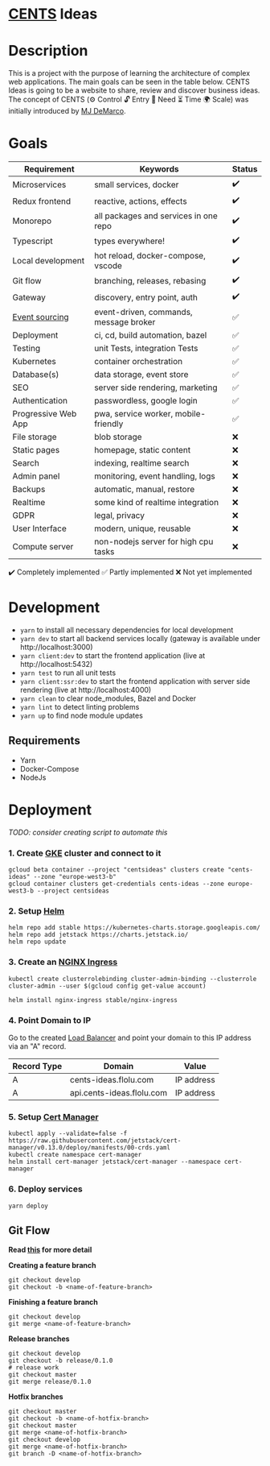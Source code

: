 # [CENTS](https://www.thefastlaneforum.com/community/threads/the-cents-business-commandments-for-entrepreneurs.81090/) Ideas

# Description

This is a project with the purpose of learning the architecture of complex web applications. The main goals can be seen in the table below. CENTS Ideas is going to be a website to share, review and discover business ideas. The concept of CENTS (⚙ Control 🔓 Entry 🙏 Need ⏳ Time 🌍 Scale) was initially introduced by [MJ DeMarco](http://www.mjdemarco.com/).

# Goals

| Requirement                                    | Keywords                               | Status |
| ---------------------------------------------- | -------------------------------------- | ------ |
| Microservices                                  | small services, docker                 | ✔️     |
| Redux frontend                                 | reactive, actions, effects             | ✔️     |
| Monorepo                                       | all packages and services in one repo  | ✔️     |
| Typescript                                     | types everywhere!                      | ✔️     |
| Local development                              | hot reload, docker-compose, vscode     | ✔️     |
| Git flow                                       | branching, releases, rebasing          | ✔️     |
| Gateway                                        | discovery, entry point, auth           | ✔️     |
| [Event sourcing](https://youtu.be/GzrZworHpIk) | event-driven, commands, message broker | ✅     |
| Deployment                                     | ci, cd, build automation, bazel        | ✅     |
| Testing                                        | unit Tests, integration Tests          | ✅     |
| Kubernetes                                     | container orchestration                | ✅     |
| Database(s)                                    | data storage, event store              | ✅     |
| SEO                                            | server side rendering, marketing       | ✅     |
| Authentication                                 | passwordless, google login             | ✅     |
| Progressive Web App                            | pwa, service worker, mobile-friendly   | ✅     |
| File storage                                   | blob storage                           | ❌     |
| Static pages                                   | homepage, static content               | ❌     |
| Search                                         | indexing, realtime search              | ❌     |
| Admin panel                                    | monitoring, event handling, logs       | ❌     |
| Backups                                        | automatic, manual, restore             | ❌     |
| Realtime                                       | some kind of realtime integration      | ❌     |
| GDPR                                           | legal, privacy                         | ❌     |
| User Interface                                 | modern, unique, reusable               | ❌     |
| Compute server                                 | non-nodejs server for high cpu tasks   | ❌     |

✔️ Completely implemented
✅ Partly implemented
❌ Not yet implemented

# Development

- `yarn` to install all necessary dependencies for local development
- `yarn dev` to start all backend services locally (gateway is available under http://localhost:3000)
- `yarn client:dev` to start the frontend application (live at http://localhost:5432)
- `yarn test` to run all unit tests
- `yarn client:ssr:dev` to start the frontend application with server side rendering (live at http://localhost:4000)
- `yarn clean` to clear node_modules, Bazel and Docker
- `yarn lint` to detect linting problems
- `yarn up` to find node module updates

## Requirements

- Yarn
- Docker-Compose
- NodeJs

# Deployment

_TODO: consider creating script to automate this_

### 1. Create [GKE](https://cloud.google.com/kubernetes-engine) cluster and connect to it

```
gcloud beta container --project "centsideas" clusters create "cents-ideas" --zone "europe-west3-b"
gcloud container clusters get-credentials cents-ideas --zone europe-west3-b --project centsideas
```

### 2. Setup [Helm](https://helm.sh/)

```
helm repo add stable https://kubernetes-charts.storage.googleapis.com/
helm repo add jetstack https://charts.jetstack.io/
helm repo update
```

### 3. Create an [NGINX Ingress](https://github.com/kubernetes/ingress-nginx)

```
kubectl create clusterrolebinding cluster-admin-binding --clusterrole cluster-admin --user $(gcloud config get-value account)

helm install nginx-ingress stable/nginx-ingress
```

### 4. Point Domain to IP

Go to the created [Load Balancer](https://console.cloud.google.com/net-services/loadbalancing/loadBalancers/list) and point your domain to this IP address via an "A" record.

| Record Type | Domain                    | Value      |
| ----------- | ------------------------- | ---------- |
| A           | cents-ideas.flolu.com     | IP address |
| A           | api.cents-ideas.flolu.com | IP address |

### 5. Setup [Cert Manager](https://github.com/helm/charts/tree/master/stable/cert-manager)

```
kubectl apply --validate=false -f https://raw.githubusercontent.com/jetstack/cert-manager/v0.13.0/deploy/manifests/00-crds.yaml
kubectl create namespace cert-manager
helm install cert-manager jetstack/cert-manager --namespace cert-manager
```

### 6. Deploy services

```
yarn deploy
```

## Git Flow

**Read [this](https://www.atlassian.com/git/tutorials/comparing-workflows/gitflow-workflow) for more detail**

**Creating a feature branch**

```
git checkout develop
git checkout -b <name-of-feature-branch>
```

**Finishing a feature branch**

```
git checkout develop
git merge <name-of-feature-branch>
```

**Release branches**

```
git checkout develop
git checkout -b release/0.1.0
# release work
git checkout master
git merge release/0.1.0
```

**Hotfix branches**

```
git checkout master
git checkout -b <name-of-hotfix-branch>
git checkout master
git merge <name-of-hotfix-branch>
git checkout develop
git merge <name-of-hotfix-branch>
git branch -D <name-of-hotfix-branch>
```
